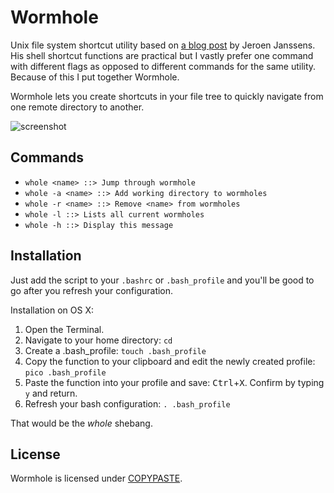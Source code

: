 Wormhole
========

Unix file system shortcut utility based on [a blog post](http://jeroenjanssens.com/2013/08/16/quickly-navigate-your-filesystem-from-the-command-line.html) by Jeroen Janssens. His shell shortcut functions are practical but I vastly prefer one command with different flags as opposed to different commands for the same utility. Because of this I put together Wormhole.

Wormhole lets you create shortcuts in your file tree to quickly navigate from one remote directory to another.

![screenshot](http://cl.ly/image/2m2x1y1f1y0w/Screen%20Shot%202013-08-27%20at%204.22.56%20PM.png)

Commands
---------------------

* ` whole <name> ::> Jump through wormhole `
* ` whole -a <name> ::> Add working directory to wormholes `
* ` whole -r <name> ::> Remove <name> from wormholes `
* ` whole -l ::> Lists all current wormholes `
* ` whole -h ::> Display this message `

Installation
---------------------

Just add the script to your `.bashrc` or `.bash_profile` and you'll be good to go after you refresh your configuration. 

Installation on OS X:

1. Open the Terminal.
2. Navigate to your home directory: `cd`
3. Create a .bash_profile: `touch .bash_profile`
4. Copy the function to your clipboard and edit the newly created profile: `pico .bash_profile`
5. Paste the function into your profile and save: <kbd>Ctrl</kbd>+<kbd>X</kbd>. Confirm by typing `y` and return.
6. Refresh your bash configuration: `. .bash_profile`

That would be the *whole* shebang.

License
---------------------

Wormhole is licensed under [COPYPASTE](http://cp.kuri.mu/).
